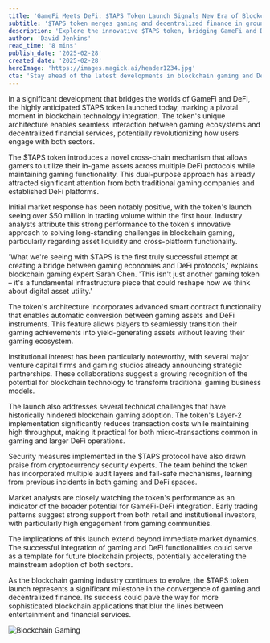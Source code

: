 ```yaml
---
title: 'GameFi Meets DeFi: $TAPS Token Launch Signals New Era of Blockchain Integration'
subtitle: '$TAPS token merges gaming and decentralized finance in groundbreaking launch'
description: 'Explore the innovative $TAPS token, bridging GameFi and DeFi with cross-chain functionality and strong market performance. Discover how this launch marks a new era in blockchain integration, impacting both gaming and decentralized finance sectors.'
author: 'David Jenkins'
read_time: '8 mins'
publish_date: '2025-02-28'
created_date: '2025-02-28'
heroImage: 'https://images.magick.ai/header1234.jpg'
cta: 'Stay ahead of the latest developments in blockchain gaming and DeFi by following us on LinkedIn. Join our community of industry experts and enthusiasts for exclusive insights and analysis of groundbreaking projects like $TAPS.'
---
```


In a significant development that bridges the worlds of GameFi and DeFi, the highly anticipated $TAPS token launched today, marking a pivotal moment in blockchain technology integration. The token's unique architecture enables seamless interaction between gaming ecosystems and decentralized financial services, potentially revolutionizing how users engage with both sectors.

The $TAPS token introduces a novel cross-chain mechanism that allows gamers to utilize their in-game assets across multiple DeFi protocols while maintaining gaming functionality. This dual-purpose approach has already attracted significant attention from both traditional gaming companies and established DeFi platforms.

Initial market response has been notably positive, with the token's launch seeing over $50 million in trading volume within the first hour. Industry analysts attribute this strong performance to the token's innovative approach to solving long-standing challenges in blockchain gaming, particularly regarding asset liquidity and cross-platform functionality.

'What we're seeing with $TAPS is the first truly successful attempt at creating a bridge between gaming economies and DeFi protocols,' explains blockchain gaming expert Sarah Chen. 'This isn't just another gaming token – it's a fundamental infrastructure piece that could reshape how we think about digital asset utility.'

The token's architecture incorporates advanced smart contract functionality that enables automatic conversion between gaming assets and DeFi instruments. This feature allows players to seamlessly transition their gaming achievements into yield-generating assets without leaving their gaming ecosystem.

Institutional interest has been particularly noteworthy, with several major venture capital firms and gaming studios already announcing strategic partnerships. These collaborations suggest a growing recognition of the potential for blockchain technology to transform traditional gaming business models.

The launch also addresses several technical challenges that have historically hindered blockchain gaming adoption. The token's Layer-2 implementation significantly reduces transaction costs while maintaining high throughput, making it practical for both micro-transactions common in gaming and larger DeFi operations.

Security measures implemented in the $TAPS protocol have also drawn praise from cryptocurrency security experts. The team behind the token has incorporated multiple audit layers and fail-safe mechanisms, learning from previous incidents in both gaming and DeFi spaces.

Market analysts are closely watching the token's performance as an indicator of the broader potential for GameFi-DeFi integration. Early trading patterns suggest strong support from both retail and institutional investors, with particularly high engagement from gaming communities.

The implications of this launch extend beyond immediate market dynamics. The successful integration of gaming and DeFi functionalities could serve as a template for future blockchain projects, potentially accelerating the mainstream adoption of both sectors.

As the blockchain gaming industry continues to evolve, the $TAPS token launch represents a significant milestone in the convergence of gaming and decentralized finance. Its success could pave the way for more sophisticated blockchain applications that blur the lines between entertainment and financial services.

![Blockchain Gaming](https://i.magick.ai/PIXE/1738406181100_magick_img.webp)